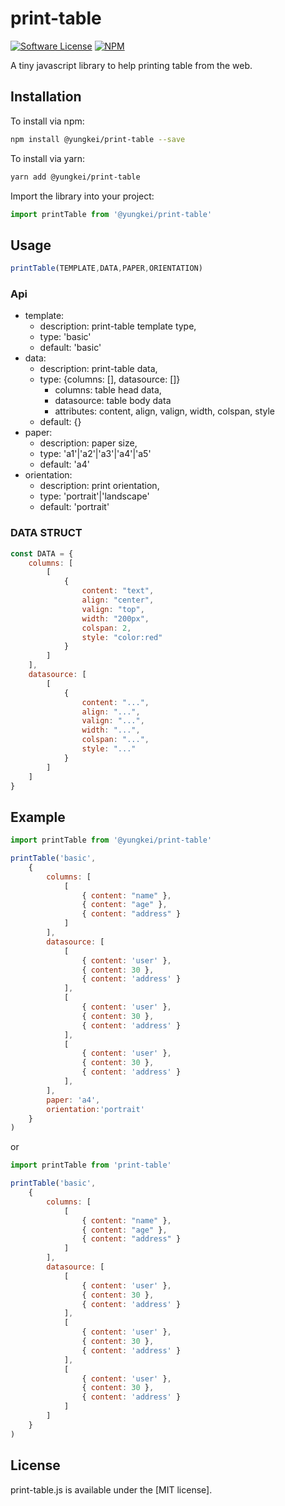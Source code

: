 # print-table
[![Software License](https://img.shields.io/npm/l/@yungkei/print-table)](LICENSE)
[![NPM](https://img.shields.io/npm/v/@yungkei/print-table)](https://www.npmjs.com/package/@yungkei/print-table)

A tiny javascript library to help printing table from the web.

## Installation

To install via npm:

```bash
npm install @yungkei/print-table --save
```

To install via yarn:

```bash
yarn add @yungkei/print-table
```

Import the library into your project:

```js
import printTable from '@yungkei/print-table'
```

## Usage


```js
printTable(TEMPLATE,DATA,PAPER,ORIENTATION)
```
### Api

- template: 
  - description: print-table template type, 
  - type: 'basic'
  - default: 'basic'
- data: 
  - description: print-table data, 
  - type: {columns: [], datasource: []}
    - columns: table head data, 
    - datasource: table body data
    - attributes: content, align, valign, width, colspan, style
  - default: {}
- paper: 
  - description: paper size, 
  - type: 'a1'|'a2'|'a3'|'a4'|'a5'
  - default: 'a4'
- orientation: 
  - description: print orientation, 
  - type: 'portrait'|'landscape'
  - default: 'portrait'

### DATA STRUCT
```javascript
const DATA = {
    columns: [
        [
            { 
                content: "text",
                align: "center",
                valign: "top",
                width: "200px",
                colspan: 2,
                style: "color:red"
            }
        ]
    ],
    datasource: [
        [
            { 
                content: "...",
                align: "...",
                valign: "...",
                width: "...",
                colspan: "...",
                style: "..."
            }
        ]
    ]
}

```

## Example

```js
import printTable from '@yungkei/print-table'

printTable('basic',
    {
        columns: [
            [
                { content: "name" },
                { content: "age" },
                { content: "address" }
            ]
        ],
        datasource: [
            [
                { content: 'user' },
                { content: 30 },
                { content: 'address' }
            ],
            [
                { content: 'user' },
                { content: 30 },
                { content: 'address' }
            ],
            [
                { content: 'user' },
                { content: 30 },
                { content: 'address' }
            ],
        ],
        paper: 'a4',
        orientation:'portrait'
    }
)
```
or
```js
import printTable from 'print-table'

printTable('basic',
    {
        columns: [
            [
                { content: "name" },
                { content: "age" },
                { content: "address" }
            ]
        ],
        datasource: [
            [
                { content: 'user' },
                { content: 30 },
                { content: 'address' }
            ],
            [
                { content: 'user' },
                { content: 30 },
                { content: 'address' }
            ],
            [
                { content: 'user' },
                { content: 30 },
                { content: 'address' }
            ]
        ]
    }
)
```

## License

print-table.js is available under the [MIT license].